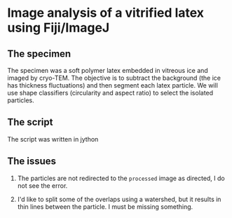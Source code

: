 # Image analysis of a vitrified latex using Fiji/ImageJ

## The specimen

The specimen was a soft polymer latex embedded in vitreous ice and imaged
by cryo-TEM. The objective is to subtract the background (the ice has thickness
fluctuations) and then segment each latex particle. We will use shape classifiers
(circularity and aspect ratio) to select the isolated particles.

## The script

The script was written in jython

## The issues

1. The particles are not redirected to the `processed` image as directed,
I do not see the error.

2. I'd like to split some of the overlaps using a watershed, but it
results in thin lines between the particle. I must be missing something. 

